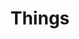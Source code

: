 ---
logohandle: culturedcode_things
sort: things
title: Things
twitter: https://x.com/culturedcode
website: https://culturedcode.com/things/
---